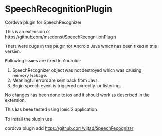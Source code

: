 SpeechRecognitionPlugin
=======================
Cordova plugin for SpeechRecognizer


This is an extension of https://github.com/macdonst/SpeechRecognitionPlugin 

There were bugs in this plugin for  Android Java which has been fixed in this version.

Following issues are fixed  in Android:-

1. SpeechRecognizer object was not destroyed which was causing memory leakage.
2. Meaningful errors are sent back from Java.
3. Begin speech event is triggered correctly for listening.

No changes has been done to ios and it should work as described in the extension.

This has been tested using Ionic 2 application.

To install the plugin use 

cordova plugin add https://github.com/vijtad/SpeechRecognizer

